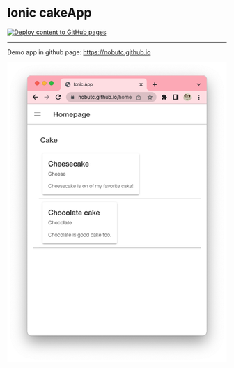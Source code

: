 # Ionic cakeApp

[![Deploy content to GitHub pages](https://github.com/NobuTC/nobutc.github.io/actions/workflows/static.yml/badge.svg?branch=master)](https://github.com/NobuTC/nobutc.github.io/actions/workflows/static.yml)

---

Demo app in github page: https://nobutc.github.io

![alt text](pic1.png)
